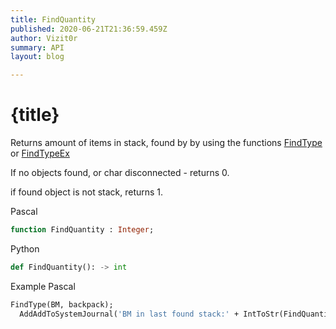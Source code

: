 ```yaml
---
title: FindQuantity
published: 2020-06-21T21:36:59.459Z
author: Vizit0r
summary: API
layout: blog

---
```


# {title}

Returns amount of items in stack, found by by using the functions [FindType](Api/FindType) or [FindTypeEx](Api/FindTypeEx)

If no objects found, or char disconnected - returns 0.

if found object is not stack, returns 1.




Pascal

```pascal
function FindQuantity : Integer;
```



Python
```python
def FindQuantity(): -> int
```


Example Pascal
```pascal
FindType(BM, backpack);
  AddAddToSystemJournal('BM in last found stack:' + IntToStr(FindQuantity));
```